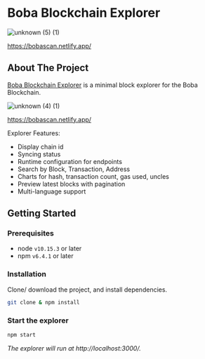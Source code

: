 # Boba Blockchain Explorer

<!-- project logo w/ quick links -->
<p align="center">

![unknown (5) (1)](https://user-images.githubusercontent.com/76135906/169721312-158f94ab-3d85-4943-af18-5d41df117a56.png)

https://bobascan.netlify.app/

<!-- about the project -->
## About The Project

[Boba Blockchain Explorer](https://bobascan.netlify.app/) is a minimal block explorer for the Boba Blockchain.

![unknown (4) (1)](https://user-images.githubusercontent.com/76135906/169721363-ef22d3eb-01d1-4441-89e4-d1922464f0de.png)


https://bobascan.netlify.app/

Explorer Features:
- Display chain id
- Syncing status
- Runtime configuration for endpoints
- Search by Block, Transaction, Address
- Charts for hash, transaction count, gas used, uncles
- Preview latest blocks with pagination
- Multi-language support

<!-- getting started with the project -->
## Getting Started
### Prerequisites
- node `v10.15.3` or later
- npm `v6.4.1` or later

### Installation
Clone/ download the project, and install dependencies.
```bash
git clone & npm install
```

### Start the explorer
```bash
npm start
```
*The explorer will run at http://localhost:3000/.*

##
```

